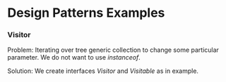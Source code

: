 # Design Patterns Examples #

### Visitor ###

Problem:
Iterating over tree generic collection to change some particular parameter. We do not want to use _instanceof_.

Solution:
We create interfaces _Visitor_ and _Visitable_ as in example.

